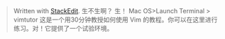 


> Written with [StackEdit](https://stackedit.io/).
> 生不生啊？
> 生！
> Mac OS>Launch Terminal > vimtutor
> 这是一个用30分钟教授如何使用 Vim 的教程。你可以在这里进行练习。对！它提供了一个试验环境。
<!--stackedit_data:
eyJoaXN0b3J5IjpbNzkyODU1ODc5LDE5ODUzMjk5MDJdfQ==
-->